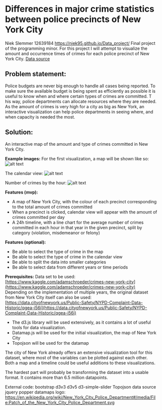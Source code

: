 Differences in major crime statistics between police precincts of New York City
=======
Niek Slemmer 12639184
https://niek95.github.io/Data_project/
Final project of the programming minor. For this project I will attempt to visualize the amount and
occurrence times of crimes for each police precinct of New York City.
[Data source](https://www.kaggle.com/adamschroeder/crimes-new-york-city)
## Problem statement:
Police budgets are never big enough to handle all cases being reported.
To make sure the available budget is being spent as efficiently as possible it
is useful to know when and where certain types of crimes are committed. T
his way, police departments can allocate resources where they are needed.
As the amount of crimes is very high for a city as big as New York,
an interactive visualization can help police departments in seeing where,
and when capacity is needed the most.

## Solution:
An interactive map of the amount and type of crimes committed in New York City.

**Example images:**
For the first visualization, a map will be shown like so:
![alt text](https://media2.govtech.com/images/940*443/NYC_CrimeMap.jpg "NYC crime map")

The calendar view:
![alt text](https://sites.google.com/site/e90e50charts/_/rsrc/1371221453897/home/Calendar_view.png "Crimes committed per day")

Number of crimes by the hour:
![alt text](https://minimaxir.com/img/sf-arrest-map/ssi-crime-1.png "Crimes by time of day")


**Features (mvp):**
* A map of New York City, with the colour of each precinct corresponding to the total amount of crimes committed
* When a precinct is clicked, calendar view will appear with the amount of crimes committed per day
* A 24h timeline, with a line chart for the average number of crimes committed in each hour
in that year in the given precinct, split by category (violation, misdemeanor or felony)

**Features (optional):**
* Be able to select the type of crime in the map
* Be able to select the type of crime in the calendar view
* Be able to split the data into smaller categories
* Be able to select data from different years or time periods

**Prerequisites:**
Data set to be used: [https://www.kaggle.com/adamschroeder/crimes-new-york-city](https://www.kaggle.com/adamschroeder/crimes-new-york-city)
Depending on the implementation of multiple years, the original dataset from New York City itself can also be used: [https://data.cityofnewyork.us/Public-Safety/NYPD-Complaint-Data-Historic/qgea-i56i](https://data.cityofnewyork.us/Public-Safety/NYPD-Complaint-Data-Historic/qgea-i56i)

* The d3.js library will be used extensively, as it contains a lot of useful tools for
data visualization.
* Datamap.js will be used for the initial visualization, the map of New York City
* Topojson will be used for the datamap

The city of New York already offers an extensive visualization tool for this dataset,
where most of the variables can be plotted against each other.
Both a map and a timeline could be useful additions to these visualizations.

The hardest part will probably be transforming the dataset into a usable format.
It contains more than 6.5 million datapoints.

External code:
bootstrap
d3v3
d3v5
d3-simple-slider
Topojson
data source
jquery
popper
datamaps
logo: https://en.wikipedia.org/wiki/New_York_City_Police_Department#/media/File:Patch_of_the_New_York_City_Police_Department.svg
